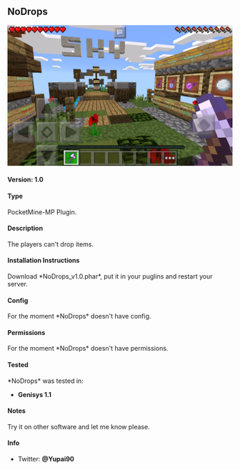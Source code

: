 <h2>NoDrops</h2>

![My image](https://github.com/Yupai/NoDrops/blob/master/NoDrops.png)

<h4>Version: 1.0</h4>

<h4>Type</h4>
PocketMine-MP Plugin.

<h4>Description</h4>
The players can't drop items.

<h4>Installation Instructions</h4>
Download *NoDrops_v1.0.phar*, put it in your puglins and restart your server.

<h4>Config</h4>
For the moment *NoDrops* doesn't have config.

<h4>Permissions</h4>
For the moment *NoDrops* doesn't have permissions.

<h4>Tested</h4>
*NoDrops* was tested in:

* **Genisys 1.1**

<h4>Notes</h4>
Try it on other software and let me know please.

<h4>Info</h4>

* Twitter: **@Yupai90**
